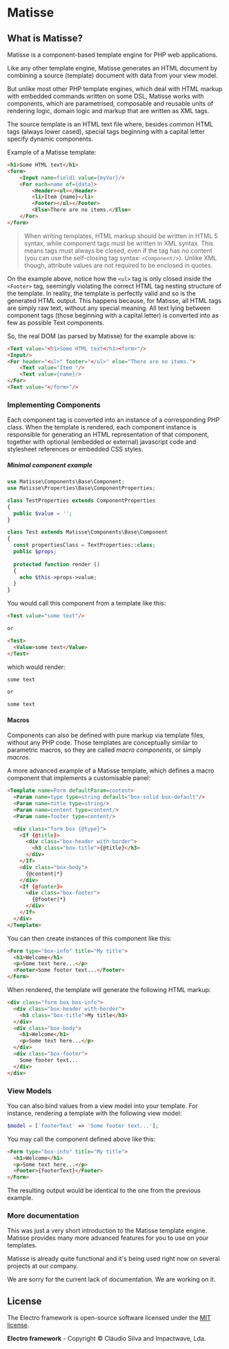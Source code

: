 # Matisse

## What is Matisse?

Matisse is a component-based template engine for PHP web applications.

Like any other template engine, Matisse generates an HTML document by combining a source (template) document with data from your view model.

But unlike most other PHP template engines, which deal with HTML markup with embedded commands written on some DSL, Matisse works with components, which are parametrised, composable and reusable units of rendering logic, domain logic and markup that are written as XML tags.

The source template is an HTML text file where, besides common HTML tags (always lower cased), special tags beginning with a capital letter specify dynamic components.

Example of a Matisse template:

```HTML
<h1>Some HTML text</h1>
<form>
	<Input name=field1 value={myVar}/>
	<For each=name of={data}>
		<Header><ul></Header>
		<li>Item {name}</li>
		<Footer></ul></Footer>
		<Else>There are no items.</Else>
	</For>
</form>
```

> When writing templates, HTML markup should be written in HTML 5 syntax, while component tags must be written in XML syntax. This means tags must always be closed, even if the tag has no content (you can use the self-closing tag syntax: `<Component/>`). Unlike XML though, attribute values are not required to be enclosed in quotes.

On the example above, notice how the `<ul>` tag is only closed inside the `<Footer>` tag, seemingly violating the correct HTML tag nesting structure of the template. In reality, the template is perfectly valid and so is the generated HTML output. This happens because, for Matisse, all HTML tags are simply raw text, without any special meaning. All text lying between component tags (those beginning with a capital letter) is converted into as few as possible Text components.

So, the real DOM (as parsed by Matisse) for the example above is:

```HTML
<Text value="<h1>Some HTML text</h1><form>"/>
<Input/>
<For header="<ul>" footer="</ul>" else="There are no items.">
	<Text value="Item "/>
	<Text value={name}/>
</For>
<Text value="</form>"/>
```

### Implementing Components

Each component tag is converted into an instance of a corresponding PHP class. When the template is rendered, each component instance is responsible for generating an HTML representation of that component, together with optional (embedded or external) javascript code and stylesheet references or embedded CSS styles.

##### Minimal component example

```PHP
use Matisse\Components\Base\Component;
use Matisse\Properties\Base\ComponentProperties;

class TestProperties extends ComponentProperties
{
  public $value = '';
}

class Test extends Matisse\Components\Base\Component
{
  const propertiesClass = TextProperties::class;
  public $props;
  
  protected function render ()
  {
    echo $this->props->value;
  }
}
```

You would call this component from a template like this:

```HTML
<Test value="some text"/>

or

<Test>
  <Value>some text</Value>
</Test>
```

which would render:

```HTML
some text

or

some text
```

#### Macros

Components can also be defined with pure markup via template files, without any PHP code. Those templates are conceptually similar to parametric macros, so they are called *macro components*, or simply *macros*.

A more advanced example of a Matisse template, which defines a macro component that implements a customisable panel:

```HTML
<Template name=Form defaultParam=content>
  <Param name=type type=string default="box-solid box-default"/>
  <Param name=title type=string/>
  <Param name=content type=content/>
  <Param name=footer type=content/>

  <div class="form box {@type}">
    <If {@title}>
      <div class="box-header with-border">
        <h3 class="box-title">{@title}</h3>
      </div>
    </If>
    <div class="box-body">
      {@content|*}
    </div>
    <If {@footer}>
      <div class="box-footer">
        {@footer|*}
      </div>
    </If>
  </div>
</Template>
```

You can then create instances of this component like this:

```HTML
<Form type="box-info" title="My title">
  <h1>Welcome</h1>
  <p>Some text here...</p>
  <Footer>Some footer text...</Footer>
</Form>
```

When rendered, the template will generate the following HTML markup:

```HTML
<div class="form box box-info">
  <div class="box-header with-border">
    <h3 class="box-title">My title</h3>
  </div>
  <div class="box-body">
    <h1>Welcome</h1>
    <p>Some text here...</p>
  </div>
  <div class="box-footer">
    Some footer text...
  </div>
</div>
```

### View Models

You can also bind values from a view model into your template.
For instance, rendering a template with the following view model:

```PHP
$model = ['footerText' => 'Some footer text...'];
```

You may call the component defined above like this:

```HTML
<Form type="box-info" title="My title">
  <h1>Welcome</h1>
  <p>Some text here...</p>
  <Footer>{footerText}</Footer>
</Form>
```

The resulting output would be identical to the one from the previous example.

### More documentation

This was just a very short introduction to the Matisse template engine. Matisse provides many more advanced features for you to use on your templates.

Matisse is already quite functional and it's being used right now on several projects at our company.

We are sorry for the current lack of documentation. We are working on it.

## License

The Electro framework is open-source software licensed under the [MIT license](http://opensource.org/licenses/MIT).

**Electro framework** - Copyright &copy; Cláudio Silva and Impactwave, Lda.
